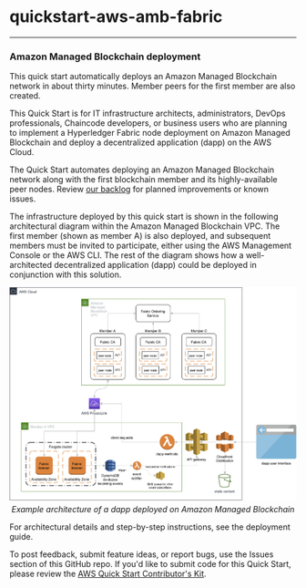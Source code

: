 # quickstart-aws-amb-fabric
---
### Amazon Managed Blockchain deployment

This quick start automatically deploys an Amazon Managed Blockchain network in about thirty minutes. Member peers for the first member are also created.

This Quick Start is for IT infrastructure architects, administrators, DevOps professionals, Chaincode developers, or business users who are planning to implement a Hyperledger Fabric node deployment on Amazon Managed Blockchain and deploy a decentralized application (dapp) on the AWS Cloud.

The Quick Start automates deploying an Amazon Managed Blockchain network along with the first blockchain member and its highly-available peer nodes. Review [our backlog](https://github.com/aws-quickstart/quickstart-aws-amb-fabric/issues) for planned improvements or known issues.

The infrastructure deployed by this quick start is shown in the following architectural diagram within the Amazon Managed Blockchain VPC. The first member (shown as member A) is also deployed, and subsequent members must be invited to participate, either using the AWS Management Console or the AWS CLI. The rest of the diagram shows how a well-architected decentralized application (dapp) could be deployed in conjunction with this solution.
<p>
    <img src="doc/images/amb-quickstart-architectural-diagram.png" alt="Sample dapp deployed on Amazon Managed Blockchain"/>
    <br>
    <div style="margin-top: -10px; width: 100%; text-align: center;">
    <em>Example architecture of a dapp deployed on Amazon Managed Blockchain</em></div>
</p>

For architectural details and step-by-step instructions, see the deployment guide.

To post feedback, submit feature ideas, or report bugs, use the Issues section of this GitHub repo. If you'd like to submit code for this Quick Start, please review the [AWS Quick Start Contributor's Kit](https://aws-quickstart.github.io/).
